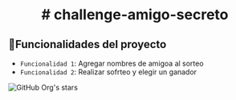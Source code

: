<h1 align = "center" > # challenge-amigo-secreto</h1>


## :hammer:Funcionalidades del proyecto

- `Funcionalidad 1`: Agregar nombres de amigoa al sorteo
- `Funcionalidad 2`: Realizar sofrteo y elegir un ganador


![GitHub Org's stars](https://img.shields.io/github/stars/camilafernanda?style=social)
